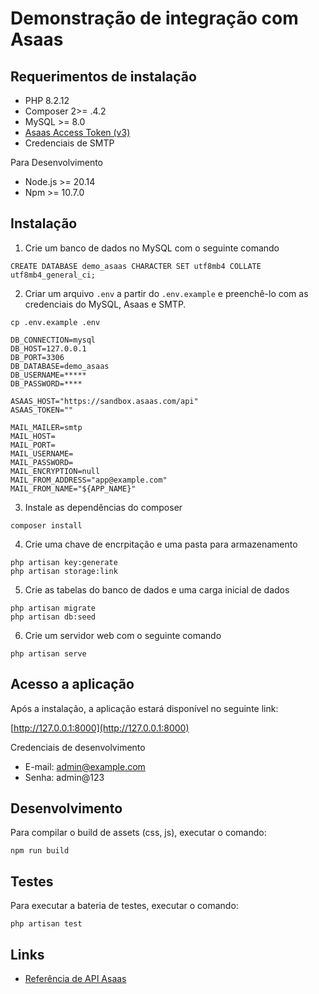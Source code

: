 # Demonstração de integração com Asaas

## Requerimentos de instalação

* PHP 8.2.12
* Composer 2>= .4.2
* MySQL >= 8.0
* [Asaas Access Token (v3)](https://docs.asaas.com/docs/autenticacao)
* Credenciais de SMTP

Para Desenvolvimento
* Node.js >= 20.14
* Npm >= 10.7.0


## Instalação

1) Crie um banco de dados no MySQL com o seguinte comando

```mysql
CREATE DATABASE demo_asaas CHARACTER SET utf8mb4 COLLATE utf8mb4_general_ci;
```

2) Criar um arquivo `.env` a partir do `.env.example` e preenchê-lo com as credenciais do MySQL, Asaas e SMTP.

```shell
cp .env.example .env
```

```
DB_CONNECTION=mysql
DB_HOST=127.0.0.1
DB_PORT=3306
DB_DATABASE=demo_asaas
DB_USERNAME=*****
DB_PASSWORD=****

ASAAS_HOST="https://sandbox.asaas.com/api"
ASAAS_TOKEN=""

MAIL_MAILER=smtp
MAIL_HOST=
MAIL_PORT=
MAIL_USERNAME=
MAIL_PASSWORD=
MAIL_ENCRYPTION=null
MAIL_FROM_ADDRESS="app@example.com"
MAIL_FROM_NAME="${APP_NAME}"
```

3) Instale as dependências do composer

```shell 
composer install
```

4) Crie uma chave de encrpitação e uma pasta para armazenamento

```shell
php artisan key:generate
php artisan storage:link
```

5) Crie as tabelas do banco de dados e uma carga inicial de dados

```shell
php artisan migrate
php artisan db:seed
```

6) Crie um servidor web com o seguinte comando

```shell
php artisan serve
```

## Acesso a aplicação

Após a instalação, a aplicação estará disponível no seguinte link:

[http://127.0.0.1:8000](http://127.0.0.1:8000)

Credenciais de desenvolvimento

* E-mail: admin@example.com
* Senha: admin@123

## Desenvolvimento

Para compilar o build de assets (css, js), executar o comando:

```shell
npm run build
```

## Testes

Para executar a bateria de testes, executar o comando:

```shell
php artisan test
```

## Links

* [Referência de API Asaas](https://docs.asaas.com/reference/comece-por-aqui)

